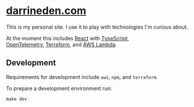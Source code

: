 # [darrineden.com](https://darrineden.com)
This is my personal site. I use it to play with technologies I'm curious about.

At the moment this includes [React](https://reactjs.org/) with [TypeScript](https://www.typescriptlang.org/),  
[OpenTelemetry](https://opentelemetry.io/), [Terraform](https://www.terraform.io/), and 
[AWS Lambda](https://aws.amazon.com/lambda/).

## Development

Requirements for development include `aws`, `npm`, and `terraform`.

To prepare a development environment run:

`make dev`
